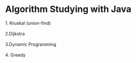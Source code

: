 <h1> Algorithm Studying with Java</h1>

<div>1. Kruskal (union-find)  </div> <br>

<div>2.Dijkstra </div> <br>

<div>3.Dynamic Programming </div> <br>

<div>4. Greedy </div> <br>
